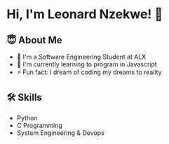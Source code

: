 # Hi, I'm Leonard Nzekwe! 👋
## 😇 About Me
- 🏫 I'm a Software Engineering Student at ALX
- 🧠 I'm currently learning to program in Javascript
- ⚡️ Fun fact: I dream of coding my dreams to reality
## 🛠 Skills
- Python
- C Programming
- System Engineering & Devops
